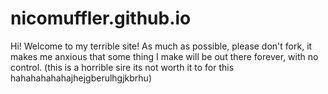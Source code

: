 # nicomuffler.github.io
Hi! Welcome to my terrible site!
As much as possible, please don't fork, it makes me anxious that some thing I make will be out there forever, with no control.
(this is a horrible sire its not worth it to for this hahahahahahajhejgberulhgjkbrhu)
